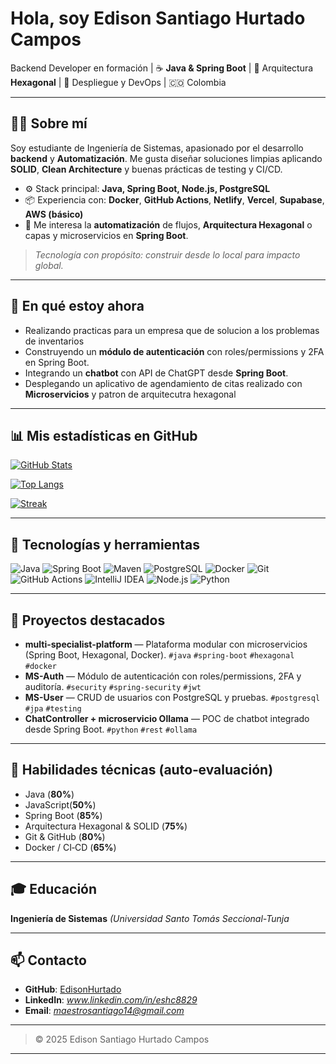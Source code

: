 # Hola, soy **Edison Santiago Hurtado Campos**

Backend Developer en formación | ☕ **Java & Spring Boot** | 🧱 Arquitectura **Hexagonal** | 🚀 Despliegue y DevOps | 🇨🇴 Colombia

---

## 🙋‍♂️ Sobre mí

Soy estudiante de Ingeniería de Sistemas, apasionado por el desarrollo **backend** y **Automatización**. Me gusta diseñar soluciones limpias aplicando **SOLID**, **Clean Architecture** y buenas prácticas de testing y CI/CD.

* ⚙️ Stack principal: **Java, Spring Boot, Node.js, PostgreSQL**
* 📦 Experiencia con: **Docker**, **GitHub Actions**, **Netlify**, **Vercel**, **Supabase**, **AWS (básico)**
* 🧪 Me interesa la **automatización** de flujos, **Arquitectura Hexagonal** o capas y microservicios en **Spring Boot**.

> *Tecnología con propósito: construir desde lo local para impacto global.*

---

## 🔭 En qué estoy ahora

* Realizando practicas para un empresa que de solucion a los problemas de inventarios 
* Construyendo un **módulo de autenticación** con roles/permissions y 2FA en Spring Boot.
* Integrando un **chatbot** con API de ChatGPT desde **Spring Boot**.
* Desplegando un aplicativo de agendamiento de citas realizado con **Microservicios** y patron de arquitecutra hexagonal

---

## 📊 Mis estadísticas en GitHub

[![GitHub Stats](https://github-readme-stats.vercel.app/api?username=EdisonHurtado\&show_icons=true\&include_all_commits=true)](https://github.com/anuraghazra/github-readme-stats)

[![Top Langs](https://github-readme-stats.vercel.app/api/top-langs/?username=EdisonHurtado\&layout=compact)](https://github.com/anuraghazra/github-readme-stats)

[![Streak](https://streak-stats.demolab.com?user=EdisonHurtado)](https://git.io/streak-stats)

---

## 🧰 Tecnologías y herramientas

![Java](https://img.shields.io/badge/Java-ED8B00?logo=java\&logoColor=white)
![Spring Boot](https://img.shields.io/badge/Spring%20Boot-6DB33F?logo=spring-boot\&logoColor=white)
![Maven](https://img.shields.io/badge/Maven-C71A36?logo=apache-maven\&logoColor=white)
![PostgreSQL](https://img.shields.io/badge/PostgreSQL-4169E1?logo=postgresql\&logoColor=white)
![Docker](https://img.shields.io/badge/Docker-2496ED?logo=docker\&logoColor=white)
![Git](https://img.shields.io/badge/Git-F05032?logo=git\&logoColor=white)
![GitHub Actions](https://img.shields.io/badge/GitHub%20Actions-2088FF?logo=github-actions\&logoColor=white)
![IntelliJ IDEA](https://img.shields.io/badge/IntelliJ%20IDEA-000000?logo=intellij-idea\&logoColor=white)
![Node.js](https://img.shields.io/badge/Node.js-339933?logo=node.js\&logoColor=white)
![Python](https://img.shields.io/badge/Python-3776AB?logo=python\&logoColor=white)

---

## 🧪 Proyectos destacados

* **multi-specialist-platform** — Plataforma modular con microservicios (Spring Boot, Hexagonal, Docker).
  `#java` `#spring-boot` `#hexagonal` `#docker`
* **MS-Auth** — Módulo de autenticación con roles/permissions, 2FA y auditoría.
  `#security` `#spring-security` `#jwt`
* **MS-User** — CRUD de usuarios con PostgreSQL y pruebas.
  `#postgresql` `#jpa` `#testing`
* **ChatController + microservicio Ollama** — POC de chatbot integrado desde Spring Boot.
  `#python` `#rest` `#ollama`

---

## 🎯 Habilidades técnicas (auto‑evaluación)

* Java (**80%**)
* JavaScript(**50%**)
* Spring Boot (**85%**)
* Arquitectura Hexagonal & SOLID (**75%**)
* Git & GitHub (**80%**)
* Docker / CI‑CD (**65%**)

---

## 🎓 Educación

**Ingeniería de Sistemas**
*(Universidad Santo Tomás Seccional-Tunja*

---

## 📫 Contacto

* **GitHub**: [EdisonHurtado](https://github.com/EdisonHurtado)
* **LinkedIn**: *www.linkedin.com/in/eshc8829*
* **Email**: *maestrosantiago14@gmail.com*

---

> © 2025 Edison Santiago Hurtado Campos


---
